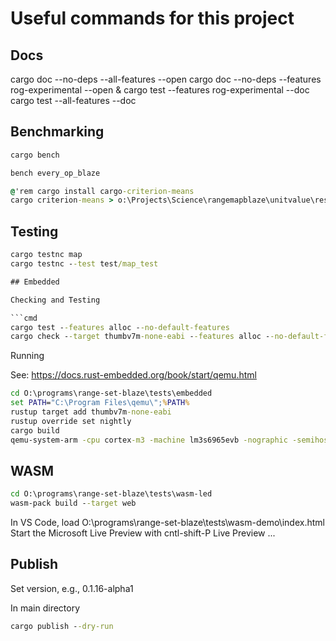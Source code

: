 # Useful commands for this project

## Docs

cargo doc --no-deps --all-features --open
cargo doc --no-deps --features rog-experimental --open & cargo test --features rog-experimental --doc
cargo test --all-features --doc

## Benchmarking

```cmd
cargo bench

bench every_op_blaze

@'rem cargo install cargo-criterion-means 
cargo criterion-means > o:\Projects\Science\rangemapblaze\unitvalue\results.2.csv
```

## Testing

```cmd
cargo testnc map
cargo testnc --test test/map_test

## Embedded

Checking and Testing

```cmd
cargo test --features alloc --no-default-features
cargo check --target thumbv7m-none-eabi --features alloc --no-default-features
```

Running

See: <https://docs.rust-embedded.org/book/start/qemu.html>

```cmd
cd O:\programs\range-set-blaze\tests\embedded
set PATH="C:\Program Files\qemu\";%PATH%
rustup target add thumbv7m-none-eabi
rustup override set nightly
cargo build
qemu-system-arm -cpu cortex-m3 -machine lm3s6965evb -nographic -semihosting-config enable=on,target=native -kernel ..\..\target\thumbv7m-none-eabi\debug\embedded
```

## WASM

```cmd
cd O:\programs\range-set-blaze\tests\wasm-led
wasm-pack build --target web
```

In VS Code, load O:\programs\range-set-blaze\tests\wasm-demo\index.html
Start the Microsoft Live Preview with cntl-shift-P Live Preview ...

## Publish

Set version, e.g., 0.1.16-alpha1

In main directory

```cmd
cargo publish --dry-run
```
